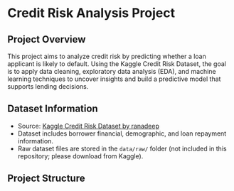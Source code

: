 # Credit Risk Analysis Project

## Project Overview
This project aims to analyze credit risk by predicting whether a loan applicant is likely to default. Using the Kaggle Credit Risk Dataset, the goal is to apply data cleaning, exploratory data analysis (EDA), and machine learning techniques to uncover insights and build a predictive model that supports lending decisions.

## Dataset Information
- Source: [Kaggle Credit Risk Dataset by ranadeep](https://www.kaggle.com/datasets/ranadeep/credit-risk-dataset)
- Dataset includes borrower financial, demographic, and loan repayment information.
- Raw dataset files are stored in the `data/raw/` folder (not included in this repository; please download from Kaggle).

## Project Structure


